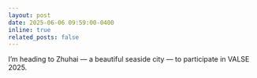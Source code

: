 ```yaml
---
layout: post
date: 2025-06-06 09:59:00-0400
inline: true
related_posts: false
---
```

I’m heading to Zhuhai — a beautiful seaside city — to participate in VALSE 2025.

